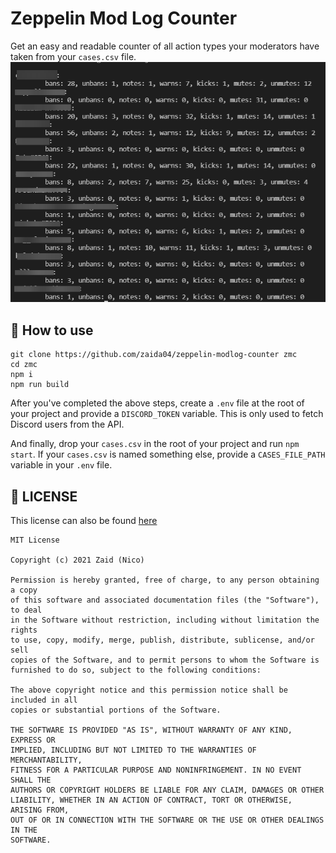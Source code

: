 # Zeppelin Mod Log Counter
Get an easy and readable counter of all action types your moderators have taken from your `cases.csv` file.
![Example Image](example-1.png)

## 📝 How to use
```
git clone https://github.com/zaida04/zeppelin-modlog-counter zmc
cd zmc
npm i
npm run build
```
After you've completed the above steps, create a `.env` file at the root of your project and provide a `DISCORD_TOKEN` variable. This is only used to fetch Discord users from the API.

And finally, drop your `cases.csv` in the root of your project and run `npm start`. If your `cases.csv` is named something else, provide a `CASES_FILE_PATH` variable in your `.env` file.

## 🚧 LICENSE
This license can also be found [here](https://github.com/zaida04/zeppelin-modlog-counter/blob/main/LICENSE)
```
MIT License

Copyright (c) 2021 Zaid (Nico)

Permission is hereby granted, free of charge, to any person obtaining a copy
of this software and associated documentation files (the "Software"), to deal
in the Software without restriction, including without limitation the rights
to use, copy, modify, merge, publish, distribute, sublicense, and/or sell
copies of the Software, and to permit persons to whom the Software is
furnished to do so, subject to the following conditions:

The above copyright notice and this permission notice shall be included in all
copies or substantial portions of the Software.

THE SOFTWARE IS PROVIDED "AS IS", WITHOUT WARRANTY OF ANY KIND, EXPRESS OR
IMPLIED, INCLUDING BUT NOT LIMITED TO THE WARRANTIES OF MERCHANTABILITY,
FITNESS FOR A PARTICULAR PURPOSE AND NONINFRINGEMENT. IN NO EVENT SHALL THE
AUTHORS OR COPYRIGHT HOLDERS BE LIABLE FOR ANY CLAIM, DAMAGES OR OTHER
LIABILITY, WHETHER IN AN ACTION OF CONTRACT, TORT OR OTHERWISE, ARISING FROM,
OUT OF OR IN CONNECTION WITH THE SOFTWARE OR THE USE OR OTHER DEALINGS IN THE
SOFTWARE.
```